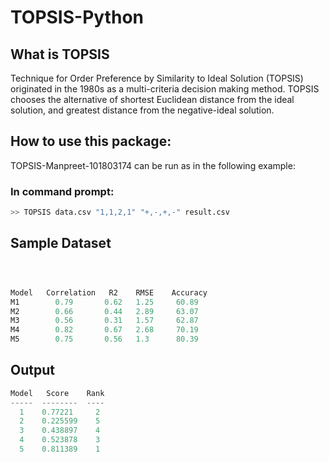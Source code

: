 # TOPSIS-Python

## What is TOPSIS

Technique for Order Preference by Similarity to Ideal Solution (TOPSIS) originated in the 1980s as a multi-criteria decision making method. TOPSIS chooses the alternative of shortest Euclidean distance from the ideal solution, and greatest distance from the negative-ideal solution.


## How to use this package:



TOPSIS-Manpreet-101803174 can be run as in the following example:

### In command prompt:

```bash
>> TOPSIS data.csv "1,1,2,1" "+,-,+,-" result.csv
```




## Sample Dataset

```python



Model	Correlation	  R2	RMSE	Accuracy
M1	      0.79	     0.62	1.25	 60.89
M2	      0.66	     0.44	2.89	 63.07
M3	      0.56	     0.31	1.57     62.87
M4	      0.82	     0.67	2.68	 70.19
M5	      0.75	     0.56	1.3	     80.39

```

## Output

```python
Model   Score    Rank
-----  --------  ----
  1    0.77221     2
  2    0.225599    5
  3    0.438897    4
  4    0.523878    3
  5    0.811389    1

```
